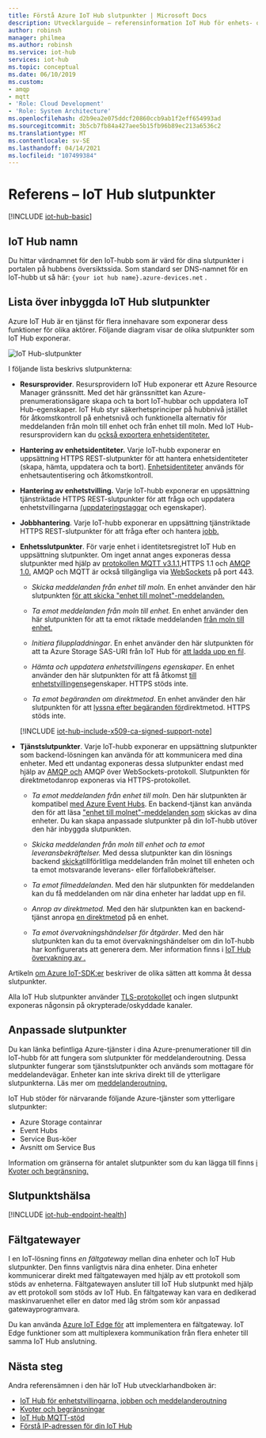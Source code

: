 ```yaml
---
title: Förstå Azure IoT Hub slutpunkter | Microsoft Docs
description: Utvecklarguide – referensinformation IoT Hub för enhets- och tjänstriktade slutpunkter.
author: robinsh
manager: philmea
ms.author: robinsh
ms.service: iot-hub
services: iot-hub
ms.topic: conceptual
ms.date: 06/10/2019
ms.custom:
- amqp
- mqtt
- 'Role: Cloud Development'
- 'Role: System Architecture'
ms.openlocfilehash: d2b9ea2e075ddcf20860ccb9ab1f2eff654993ad
ms.sourcegitcommit: 3b5cb7fb84a427aee5b15fb96b89ec213a6536c2
ms.translationtype: MT
ms.contentlocale: sv-SE
ms.lasthandoff: 04/14/2021
ms.locfileid: "107499384"
---
```

# <a name="reference---iot-hub-endpoints"></a>Referens – IoT Hub slutpunkter

[!INCLUDE [iot-hub-basic](../../includes/iot-hub-basic-partial.md)]

## <a name="iot-hub-names"></a>IoT Hub namn

Du hittar värdnamnet för den IoT-hubb som är värd för  dina slutpunkter i portalen på hubbens översiktssida. Som standard ser DNS-namnet för en IoT-hubb ut så här: `{your iot hub name}.azure-devices.net` .

## <a name="list-of-built-in-iot-hub-endpoints"></a>Lista över inbyggda IoT Hub slutpunkter

Azure IoT Hub är en tjänst för flera innehavare som exponerar dess funktioner för olika aktörer. Följande diagram visar de olika slutpunkter som IoT Hub exponerar.

![IoT Hub-slutpunkter](./media/iot-hub-devguide-endpoints/endpoints.png)

I följande lista beskrivs slutpunkterna:

* **Resursprovider**. Resursprovidern IoT Hub exponerar [](../azure-resource-manager/management/overview.md) ett Azure Resource Manager gränssnitt. Med det här gränssnittet kan Azure-prenumerationsägare skapa och ta bort IoT-hubbar och uppdatera IoT Hub-egenskaper. IoT Hub styr säkerhetsprinciper på hubbnivå [i](iot-hub-devguide-security.md#access-control-and-permissions)stället för åtkomstkontroll på enhetsnivå och funktionella alternativ för meddelanden från moln till enhet och från enhet till moln. Med IoT Hub-resursprovidern kan du [också exportera enhetsidentiteter.](iot-hub-devguide-identity-registry.md#import-and-export-device-identities)

* **Hantering av enhetsidentiteter.** Varje IoT-hubb exponerar en uppsättning HTTPS REST-slutpunkter för att hantera enhetsidentiteter (skapa, hämta, uppdatera och ta bort). [Enhetsidentiteter](iot-hub-devguide-identity-registry.md) används för enhetsautentisering och åtkomstkontroll.

* **Hantering av enhetstvilling.** Varje IoT-hubb exponerar en uppsättning tjänstriktade HTTPS REST-slutpunkter för att fråga och uppdatera enhetstvillingarna [(uppdateringstaggar](iot-hub-devguide-device-twins.md) och egenskaper). 

* **Jobbhantering**. Varje IoT-hubb exponerar en uppsättning tjänstriktade HTTPS REST-slutpunkter för att fråga efter och hantera [jobb.](iot-hub-devguide-jobs.md)

* **Enhetsslutpunkter**. För varje enhet i identitetsregistret IoT Hub en uppsättning slutpunkter. Om inget annat anges exponeras dessa slutpunkter med hjälp av [protokollen MQTT v3.1.1,](https://mqtt.org/)HTTPS 1.1 och [AMQP 1.0.](https://www.amqp.org/) AMQP och MQTT är också tillgängliga via [WebSockets](https://tools.ietf.org/html/rfc6455) på port 443.

  * *Skicka meddelanden från enhet till moln.* En enhet använder den här slutpunkten [för att skicka "enhet till molnet"-meddelanden.](iot-hub-devguide-messages-d2c.md)

  * *Ta emot meddelanden från moln till enhet.* En enhet använder den här slutpunkten för att ta emot riktade meddelanden [från moln till enhet.](iot-hub-devguide-messages-c2d.md)

  * *Initiera filuppladdningar*. En enhet använder den här slutpunkten för att ta Azure Storage SAS-URI från IoT Hub för [att ladda upp en fil](iot-hub-devguide-file-upload.md).

  * *Hämta och uppdatera enhetstvillingens egenskaper*. En enhet använder den här slutpunkten för att få åtkomst [till enhetstvillingens](iot-hub-devguide-device-twins.md)egenskaper. HTTPS stöds inte.

  * *Ta emot begäranden om direktmetod*. En enhet använder den här slutpunkten för att [lyssna efter begäranden för](iot-hub-devguide-direct-methods.md)direktmetod. HTTPS stöds inte.

  [!INCLUDE [iot-hub-include-x509-ca-signed-support-note](../../includes/iot-hub-include-x509-ca-signed-support-note.md)]

* **Tjänstslutpunkter**. Varje IoT-hubb exponerar en uppsättning slutpunkter som backend-lösningen kan använda för att kommunicera med dina enheter. Med ett undantag exponeras dessa slutpunkter endast med hjälp av [AMQP och](https://www.amqp.org/) AMQP över WebSockets-protokoll. Slutpunkten för direktmetodanrop exponeras via HTTPS-protokollet.
  
  * *Ta emot meddelanden från enhet till moln.* Den här slutpunkten är kompatibel [med Azure Event Hubs](https://azure.microsoft.com/documentation/services/event-hubs/). En backend-tjänst kan använda den för att läsa ["enhet till molnet"-meddelanden som](iot-hub-devguide-messages-d2c.md) skickas av dina enheter. Du kan skapa anpassade slutpunkter på din IoT-hubb utöver den här inbyggda slutpunkten.
  
  * *Skicka meddelanden från moln till enhet och ta emot leveransbekräftelser.* Med dessa slutpunkter kan din lösnings backend [skicka](iot-hub-devguide-messages-c2d.md)tillförlitliga meddelanden från molnet till enheten och ta emot motsvarande leverans- eller förfallobekräftelser.
  
  * *Ta emot filmeddelanden*. Med den här slutpunkten för meddelanden kan du få meddelanden om när dina enheter har laddat upp en fil. 
  
  * *Anrop av direktmetod.* Med den här slutpunkten kan en backend-tjänst anropa [en direktmetod](iot-hub-devguide-direct-methods.md) på en enhet.
  
  * *Ta emot övervakningshändelser för åtgärder*. Med den här slutpunkten kan du ta emot övervakningshändelser om din IoT-hubb har konfigurerats att generera dem. Mer information finns i [IoT Hub övervakning av .](iot-hub-operations-monitoring.md)

Artikeln [om Azure IoT-SDK:er](iot-hub-devguide-sdks.md) beskriver de olika sätten att komma åt dessa slutpunkter.

Alla IoT Hub slutpunkter använder [TLS-protokollet](https://tools.ietf.org/html/rfc5246) och ingen slutpunkt exponeras någonsin på okrypterade/oskyddade kanaler.

## <a name="custom-endpoints"></a>Anpassade slutpunkter

Du kan länka befintliga Azure-tjänster i dina Azure-prenumerationer till din IoT-hubb för att fungera som slutpunkter för meddelanderoutning. Dessa slutpunkter fungerar som tjänstslutpunkter och används som mottagare för meddelandevägar. Enheter kan inte skriva direkt till de ytterligare slutpunkterna. Läs mer om [meddelanderoutning.](../iot-hub/iot-hub-devguide-messages-d2c.md)

IoT Hub stöder för närvarande följande Azure-tjänster som ytterligare slutpunkter:

* Azure Storage containrar
* Event Hubs
* Service Bus-köer
* Avsnitt om Service Bus

Information om gränserna för antalet slutpunkter som du kan lägga till finns [i Kvoter och begränsning.](iot-hub-devguide-quotas-throttling.md)

## <a name="endpoint-health"></a>Slutpunktshälsa

[!INCLUDE [iot-hub-endpoint-health](../../includes/iot-hub-include-endpoint-health.md)]

## <a name="field-gateways"></a>Fältgatewayer

I en IoT-lösning finns *en fältgateway* mellan dina enheter och IoT Hub slutpunkter. Den finns vanligtvis nära dina enheter. Dina enheter kommunicerar direkt med fältgatewayen med hjälp av ett protokoll som stöds av enheterna. Fältgatewayen ansluter till IoT Hub slutpunkt med hjälp av ett protokoll som stöds av IoT Hub. En fältgateway kan vara en dedikerad maskinvaruenhet eller en dator med låg ström som kör anpassad gatewayprogramvara.

Du kan använda [Azure IoT Edge för](../iot-edge/index.yml) att implementera en fältgateway. IoT Edge funktioner som att multiplexera kommunikation från flera enheter till samma IoT Hub anslutning.

## <a name="next-steps"></a>Nästa steg

Andra referensämnen i den här IoT Hub utvecklarhandboken är:

* [IoT Hub för enhetstvillingarna, jobben och meddelanderoutning](iot-hub-devguide-query-language.md)
* [Kvoter och begränsningar](iot-hub-devguide-quotas-throttling.md)
* [IoT Hub MQTT-stöd](iot-hub-mqtt-support.md)
* [Förstå IP-adressen för din IoT Hub](iot-hub-understand-ip-address.md)
